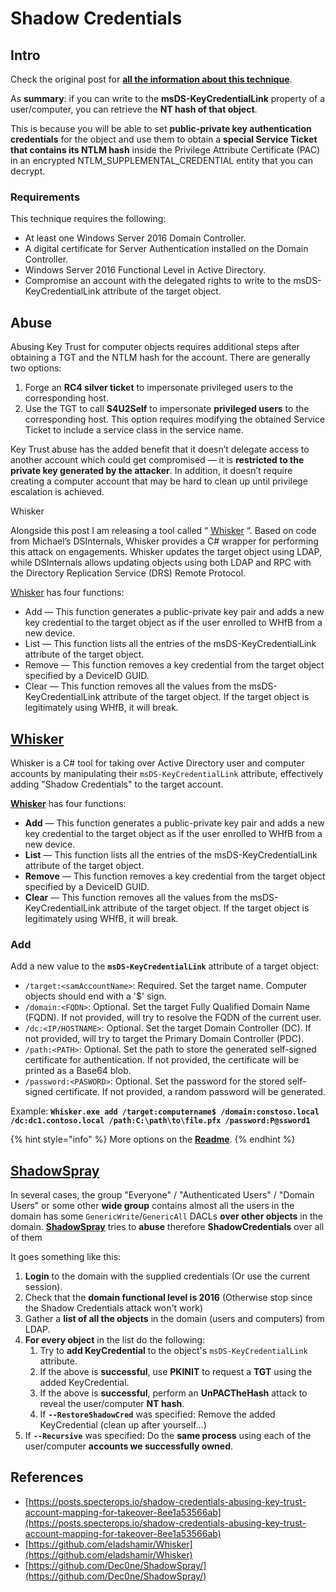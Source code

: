 # Shadow Credentials



## Intro <a href="#3f17" id="3f17"></a>

Check the original post for [**all the information about this technique**](https://posts.specterops.io/shadow-credentials-abusing-key-trust-account-mapping-for-takeover-8ee1a53566ab).

As **summary**: if you can write to the **msDS-KeyCredentialLink** property of a user/computer, you can retrieve the **NT hash of that object**.

This is because you will be able to set **public-private key authentication credentials** for the object and use them to obtain a **special Service Ticket that contains its NTLM hash** inside the Privilege Attribute Certificate (PAC) in an encrypted NTLM\_SUPPLEMENTAL\_CREDENTIAL entity that you can decrypt.

### Requirements <a href="#2de4" id="2de4"></a>

This technique requires the following:

* At least one Windows Server 2016 Domain Controller.
* A digital certificate for Server Authentication installed on the Domain Controller.
* Windows Server 2016 Functional Level in Active Directory.
* Compromise an account with the delegated rights to write to the msDS-KeyCredentialLink attribute of the target object.

## Abuse

Abusing Key Trust for computer objects requires additional steps after obtaining a TGT and the NTLM hash for the account. There are generally two options:

1. Forge an **RC4 silver ticket** to impersonate privileged users to the corresponding host.
2. Use the TGT to call **S4U2Self** to impersonate **privileged users** to the corresponding host. This option requires modifying the obtained Service Ticket to include a service class in the service name.

Key Trust abuse has the added benefit that it doesn’t delegate access to another account which could get compromised — it is **restricted to the private key generated by the attacker**. In addition, it doesn’t require creating a computer account that may be hard to clean up until privilege escalation is achieved.

Whisker

Alongside this post I am releasing a tool called “ [Whisker](https://github.com/eladshamir/Whisker) “. Based on code from Michael’s DSInternals, Whisker provides a C# wrapper for performing this attack on engagements. Whisker updates the target object using LDAP, while DSInternals allows updating objects using both LDAP and RPC with the Directory Replication Service (DRS) Remote Protocol.

[Whisker](https://github.com/eladshamir/Whisker) has four functions:

* Add — This function generates a public-private key pair and adds a new key credential to the target object as if the user enrolled to WHfB from a new device.
* List — This function lists all the entries of the msDS-KeyCredentialLink attribute of the target object.
* Remove — This function removes a key credential from the target object specified by a DeviceID GUID.
* Clear — This function removes all the values from the msDS-KeyCredentialLink attribute of the target object. If the target object is legitimately using WHfB, it will break.

## [Whisker](https://github.com/eladshamir/Whisker) <a href="#7e2e" id="7e2e"></a>

Whisker is a C# tool for taking over Active Directory user and computer accounts by manipulating their `msDS-KeyCredentialLink` attribute, effectively adding "Shadow Credentials" to the target account.

[**Whisker**](https://github.com/eladshamir/Whisker) has four functions:

* **Add** — This function generates a public-private key pair and adds a new key credential to the target object as if the user enrolled to WHfB from a new device.
* **List** — This function lists all the entries of the msDS-KeyCredentialLink attribute of the target object.
* **Remove** — This function removes a key credential from the target object specified by a DeviceID GUID.
* **Clear** — This function removes all the values from the msDS-KeyCredentialLink attribute of the target object. If the target object is legitimately using WHfB, it will break.

### Add

Add a new value to the **`msDS-KeyCredentialLink`** attribute of a target object:

* `/target:<samAccountName>`: Required. Set the target name. Computer objects should end with a '$' sign.
* `/domain:<FQDN>`: Optional. Set the target Fully Qualified Domain Name (FQDN). If not provided, will try to resolve the FQDN of the current user.
* `/dc:<IP/HOSTNAME>`: Optional. Set the target Domain Controller (DC). If not provided, will try to target the Primary Domain Controller (PDC).
* `/path:<PATH>`: Optional. Set the path to store the generated self-signed certificate for authentication. If not provided, the certificate will be printed as a Base64 blob.
* `/password:<PASWORD>`: Optional. Set the password for the stored self-signed certificate. If not provided, a random password will be generated.

Example: **`Whisker.exe add /target:computername$ /domain:constoso.local /dc:dc1.contoso.local /path:C:\path\to\file.pfx /password:P@ssword1`**

{% hint style="info" %}
More options on the [**Readme**](https://github.com/eladshamir/Whisker).
{% endhint %}

## [ShadowSpray](https://github.com/Dec0ne/ShadowSpray/)

In several cases, the group "Everyone" / "Authenticated Users" / "Domain Users" or some other **wide group** contains almost all the users in the domain has some `GenericWrite`/`GenericAll` DACLs **over other objects** in the domain. [**ShadowSpray**](https://github.com/Dec0ne/ShadowSpray/) tries to **abuse** therefore **ShadowCredentials** over all of them

It goes something like this:

1. **Login** to the domain with the supplied credentials (Or use the current session).
2. Check that the **domain functional level is 2016** (Otherwise stop since the Shadow Credentials attack won't work)
3. Gather a **list of all the objects** in the domain (users and computers) from LDAP.
4. **For every object** in the list do the following:
   1. Try to **add KeyCredential** to the object's `msDS-KeyCredentialLink` attribute.
   2. If the above is **successful**, use **PKINIT** to request a **TGT** using the added KeyCredential.
   3. If the above is **successful**, perform an **UnPACTheHash** attack to reveal the user/computer **NT hash**.
   4. If **`--RestoreShadowCred`** was specified: Remove the added KeyCredential (clean up after yourself...)
5. If **`--Recursive`** was specified: Do the **same process** using each of the user/computer **accounts we successfully owned**.

## References

* [https://posts.specterops.io/shadow-credentials-abusing-key-trust-account-mapping-for-takeover-8ee1a53566ab](https://posts.specterops.io/shadow-credentials-abusing-key-trust-account-mapping-for-takeover-8ee1a53566ab)
* [https://github.com/eladshamir/Whisker](https://github.com/eladshamir/Whisker)
* [https://github.com/Dec0ne/ShadowSpray/](https://github.com/Dec0ne/ShadowSpray/)


